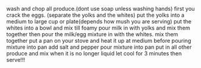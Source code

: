 wash and chop all produce.(dont use soap unless washing hands)
first you crack the eggs. (separate the yolks and the whites)
put the yolks into a medium to large cup or plate(depends how mush you are serving)
put the whites into a bowl and mix till foamy
pour milk in with yolks and mix them together
then pour the milk/egg mixture in with the whites. mix them together
put a pan on your stove and heat it up at medium 
before pouring mixture into pan add salt and pepper 
pour mixture into pan 
put in all other produce and mix
when it is no longer liquid 
let cool for 3 minutes
then serve!!!